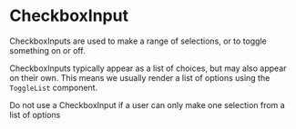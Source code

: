 # CheckboxInput

CheckboxInputs are used to make a range of selections, or to toggle something on or off.

CheckboxInputs typically appear as a list of choices, but may also appear on their own. This means we usually render a list of options using the `ToggleList` component.

Do not use a CheckboxInput if a user can only make one selection from a list of options
